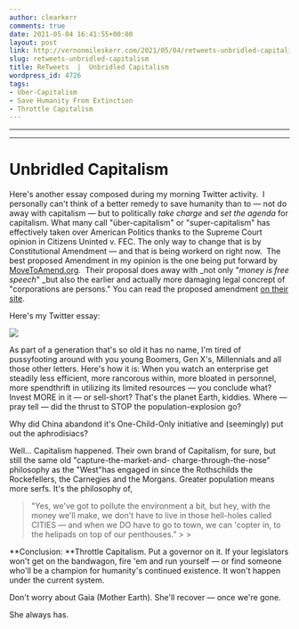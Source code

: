 ```yaml
---
author: clearkerr
comments: true
date: 2021-05-04 16:41:55+00:00
layout: post
link: http://vernonmileskerr.com/2021/05/04/retweets-unbridled-capitalism/
slug: retweets-unbridled-capitalism
title: ReTweets  |  Unbridled Capitalism
wordpress_id: 4726
tags:
- Über-Capitalism
- Save Humanity From Extinction
- Throttle Capitalism
---
```


* * *

* * *




# Unbridled Capitalism




Here's another essay composed during my morning Twitter activity.  I personally can't think of a better remedy to save humanity than to — not do away with capitalism — but to politically _take charge_ and _set the agenda_ for capitalism. What many call "über-capitalism" or "super-capitalism" has effectively taken over American Politics thanks to the Supreme Court opinion in Citizens Uninted v. FEC. The only way to change that is by Constitutional Amendment — and that is being workerd on right now.  The best proposed Amendment in my opinion is the one being put forward by [MoveToAmend.org](http://MoveToAmend..org).  Their proposal does away with _not only "_money is free speech_" _but also the earlier and actually more damaging legal concrept of "corporations are persons." You can read the proposed amendment [on their site](http://movetoamend.org).




Here's my Twitter essay:




[![](https://vernonmileskerr.files.wordpress.com/2021/05/retweets-20210504.png?w=1024)](https://vernonmileskerr.files.wordpress.com/2021/05/retweets-20210504.png)





As part of a generation that's so old it has no name, I'm tired of pussyfooting around with you young Boomers, Gen X's, Millennials and all those other letters. Here's how it is: When you watch an enterprise get steadily less efficient, more rancorous within, more bloated in personnel, more spendthrift in utilizing its limited resources — you conclude what? Invest MORE in it — or sell-short? That's the planet Earth, kiddies. Where — pray tell — did the thrust to STOP the population-explosion go?







Why did China abandond it's One-Child-Only initiative and (seemingly) put out the aphrodisiacs? 







Well... Capitalism happened. Their own brand of Capitalism, for sure, but still the same old "capture-the-market-and- charge-through-the-nose" philosophy as the "West"has engaged in since the Rothschilds the Rockefellers, the Carnegies and the Morgans. Greater population means more serfs. It's the philosophy of,







<blockquote>"Yes, we've got to pollute the environment a bit, but hey, with the money we'll make, we don't have to live in those hell-holes called CITIES — and when we DO have to go to town, we can 'copter in, to the helipads on top of our penthouses."
> 
> </blockquote>







**Conclusion: **Throttle Capitalism. Put a governor on it. If your legislators won't get on the bandwagon, fire 'em and run yourself — or find someone who'll be a champion for humanity's continued existence. It won't happen under the current system. 







Don't worry about Gaia (Mother Earth). She'll recover — once we're gone. 







She always has.



